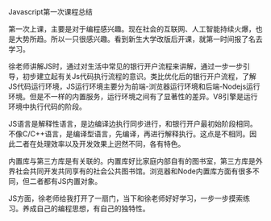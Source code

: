 Javascript第一次课程总结

第一次上课，主要是对于编程感兴趣。现在社会的互联网、人工智能持续火爆，也是大势所趋。所以一只很感兴趣。看到新生大学改版后开课，就第一时间报了名去学习。

徐老师讲解JS时，通过对生活中常见的银行开户流程来讲解，通过一步一步引导，初步建立起有关Js代码执行流程的意识。类比优化后的银行开户流程，了解JS代码运行环境，JS运行环境主要分为前端-浏览器运行环境和后端-Nodejs运行环境。但是不一样的内置服务，运行环境之间有了显著性的差异。V8引擎是运行环境中执行代码的阶段。

JS语言是解释性语言，是边编译边执行同步进行，和银行开户最初始阶段相同。不像C/C++语言，是编译型语言，先编译，再进行解释执行。这点是不相同。因此二者在处理效率以及开发效果上迥然不同，各有特色。

内置库与第三方库是有关联的。内置库好比家庭内部自有的图书室，第三方库是外界社会共同开发共同享有的社会公共图书馆。浏览器和Node内置库方面有很多不同，但二者都有JS内置对象。

JS方面，徐老师给我打开了一扇门，当下和徐老师好好学习，一步一步摸索练习。养成自己的编程思想，有自己的独特性。
